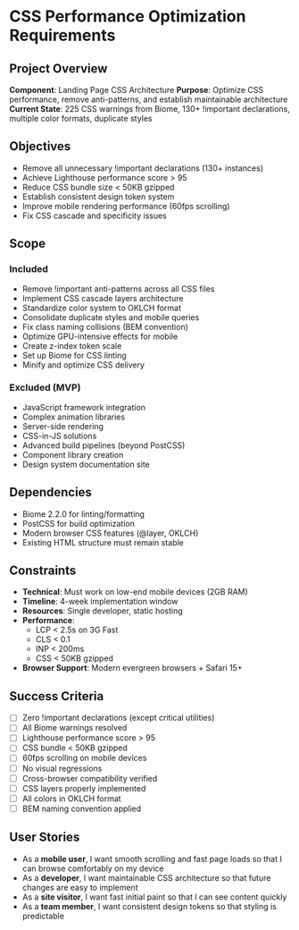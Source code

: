 # CSS Performance Optimization Requirements

## Project Overview
**Component**: Landing Page CSS Architecture
**Purpose**: Optimize CSS performance, remove anti-patterns, and establish maintainable architecture
**Current State**: 225 CSS warnings from Biome, 130+ !important declarations, multiple color formats, duplicate styles

## Objectives
- Remove all unnecessary !important declarations (130+ instances)
- Achieve Lighthouse performance score > 95
- Reduce CSS bundle size < 50KB gzipped
- Establish consistent design token system
- Improve mobile rendering performance (60fps scrolling)
- Fix CSS cascade and specificity issues

## Scope

### Included
- Remove !important anti-patterns across all CSS files
- Implement CSS cascade layers architecture
- Standardize color system to OKLCH format
- Consolidate duplicate styles and mobile queries
- Fix class naming collisions (BEM convention)
- Optimize GPU-intensive effects for mobile
- Create z-index token scale
- Set up Biome for CSS linting
- Minify and optimize CSS delivery

### Excluded (MVP)
- JavaScript framework integration
- Complex animation libraries
- Server-side rendering
- CSS-in-JS solutions
- Advanced build pipelines (beyond PostCSS)
- Component library creation
- Design system documentation site

## Dependencies
- Biome 2.2.0 for linting/formatting
- PostCSS for build optimization
- Modern browser CSS features (@layer, OKLCH)
- Existing HTML structure must remain stable

## Constraints
- **Technical**: Must work on low-end mobile devices (2GB RAM)
- **Timeline**: 4-week implementation window
- **Resources**: Single developer, static hosting
- **Performance**: 
  - LCP < 2.5s on 3G Fast
  - CLS < 0.1
  - INP < 200ms
  - CSS < 50KB gzipped
- **Browser Support**: Modern evergreen browsers + Safari 15+

## Success Criteria
- [ ] Zero !important declarations (except critical utilities)
- [ ] All Biome warnings resolved
- [ ] Lighthouse performance score > 95
- [ ] CSS bundle < 50KB gzipped
- [ ] 60fps scrolling on mobile devices
- [ ] No visual regressions
- [ ] Cross-browser compatibility verified
- [ ] CSS layers properly implemented
- [ ] All colors in OKLCH format
- [ ] BEM naming convention applied

## User Stories
- As a **mobile user**, I want smooth scrolling and fast page loads so that I can browse comfortably on my device
- As a **developer**, I want maintainable CSS architecture so that future changes are easy to implement
- As a **site visitor**, I want fast initial paint so that I can see content quickly
- As a **team member**, I want consistent design tokens so that styling is predictable
